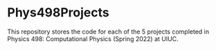 # Phys498Projects

This repository stores the code for each of the 5 projects completed in Physics 498: Computational Physics (Spring 2022) at UIUC. 
